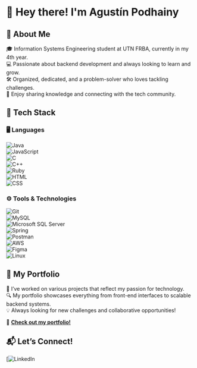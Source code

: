 # 👋 Hey there! I'm Agustín Podhainy

## 🚀 About Me  
🎓 Information Systems Engineering student at UTN FRBA, currently in my 4th year.  
💻 Passionate about backend development and always looking to learn and grow.  
🛠️ Organized, dedicated, and a problem-solver who loves tackling challenges.  
🤝 Enjoy sharing knowledge and connecting with the tech community.  

## 🔧 Tech Stack  
### 🖥️ **Languages**  
![Java](https://img.shields.io/badge/Java-ED8B00?style=for-the-badge&logo=java&logoColor=white)  
![JavaScript](https://img.shields.io/badge/JavaScript-F7DF1E?style=for-the-badge&logo=javascript&logoColor=black)  
![C](https://img.shields.io/badge/C-A8B9CC?style=for-the-badge&logo=c&logoColor=white)  
![C++](https://img.shields.io/badge/C++-00599C?style=for-the-badge&logo=c%2B%2B&logoColor=white)  
![Ruby](https://img.shields.io/badge/Ruby-CC342D?style=for-the-badge&logo=ruby&logoColor=white)  
![HTML](https://img.shields.io/badge/HTML5-E34F26?style=for-the-badge&logo=html5&logoColor=white)  
![CSS](https://img.shields.io/badge/CSS3-1572B6?style=for-the-badge&logo=css3&logoColor=white)  

### ⚙️ **Tools & Technologies**  
![Git](https://img.shields.io/badge/Git-F05032?style=for-the-badge&logo=git&logoColor=white)  
![MySQL](https://img.shields.io/badge/MySQL-4479A1?style=for-the-badge&logo=mysql&logoColor=white)  
![Microsoft SQL Server](https://img.shields.io/badge/Microsoft_SQL_Server-CC2927?style=for-the-badge&logo=microsoft%20sql%20server&logoColor=white)  
![Spring](https://img.shields.io/badge/Spring-6DB33F?style=for-the-badge&logo=spring&logoColor=white)  
![Postman](https://img.shields.io/badge/Postman-FF6C37?style=for-the-badge&logo=postman&logoColor=white)  
![AWS](https://img.shields.io/badge/AWS-232F3E?style=for-the-badge&logo=amazon-aws&logoColor=white)  
![Figma](https://img.shields.io/badge/Figma-F24E1E?style=for-the-badge&logo=figma&logoColor=white)  
![Linux](https://img.shields.io/badge/Linux-FCC624?style=for-the-badge&logo=linux&logoColor=black)  


## 🌟 My Portfolio
🚀 I’ve worked on various projects that reflect my passion for technology.  
🔍 My portfolio showcases everything from front-end interfaces to scalable backend systems.  
💡 Always looking for new challenges and collaborative opportunities!  

🔗 **[Check out my portfolio!](#https://github.com/AgustinPodhainy/UTN-FRBA-Academic-Projects)**  

## 📬 Let’s Connect!  
[![LinkedIn](https://www.linkedin.com/in/agustin-podhainy/)  


